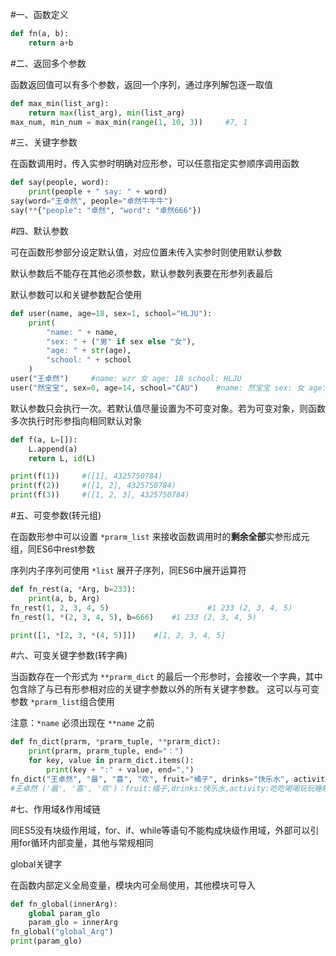 #一、函数定义

```python
def fn(a, b):
    return a+b
```



#二、返回多个参数

函数返回值可以有多个参数，返回一个序列，通过序列解包逐一取值

```python
def max_min(list_arg):
    return max(list_arg), min(list_arg)
max_num, min_num = max_min(range(1, 10, 3))		#7, 1
```



#三、关键字参数

在函数调用时，传入实参时明确对应形参，可以任意指定实参顺序调用函数

```python
def say(people, word):
    print(people + " say: " + word)
say(word="王卓然", people="卓然牛牛牛")
say(**{"people": "卓然", "word": "卓然666"})
```



#四、默认参数

可在函数形参部分设定默认值，对应位置未传入实参时则使用默认参数

默认参数后不能存在其他必须参数，默认参数列表要在形参列表最后

默认参数可以和关键参数配合使用

```python
def user(name, age=18, sex=1, school="HLJU"):
    print(
        "name: " + name,
        "sex: " + ("男" if sex else "女"),
        "age: " + str(age),
        "school: " + school
    )
user("王卓然")		#name: wzr 女 age: 18 school: HLJU
user("然宝宝", sex=0, age=14, school="CAU")	#name: 然宝宝 sex: 女 age: 18 school: CAU
```

默认参数只会执行一次。若默认值尽量设置为不可变对象。若为可变对象，则函数多次执行时形参指向相同默认对象

```python
def f(a, L=[]):
    L.append(a)
    return L, id(L)

print(f(1))		#([1], 4325750784)
print(f(2))		#([1, 2], 4325750784)
print(f(3))		#([1, 2, 3], 4325750784)
```



#五、可变参数(转元组)

在函数形参中可以设置 ``*prarm_list`` 来接收函数调用时的**剩余全部**实参形成元组，同ES6中rest参数

序列内子序列可使用 ``*list`` 展开子序列，同ES6中展开运算符

```python
def fn_rest(a, *Arg, b=233):
    print(a, b, Arg)
fn_rest(1, 2, 3, 4, 5)						#1 233 (2, 3, 4, 5)
fn_rest(1, *(2, 3, 4, 5), b=666)	#1 233 (2, 3, 4, 5)

print([1, *[2, 3, *(4, 5)]])	#[1, 2, 3, 4, 5]
```



#六、可变关键字参数(转字典)

当函数存在一个形式为 ``**prarm_dict`` 的最后一个形参时，会接收一个字典，其中包含除了与已有形参相对应的关键字参数以外的所有关键字参数。 这可以与可变参数 ``*prarm_list``组合使用 

注意：``*name`` 必须出现在 ``**name`` 之前

```python
def fn_dict(prarm, *prarm_tuple, **prarm_dict):
    print(prarm, prarm_tuple, end="：")
    for key, value in prarm_dict.items():
        print(key + ":" + value, end=",")
fn_dict("王卓然", "最", "喜", "欢", fruit="橘子", drinks="快乐水", activity="吃吃喝喝玩玩睡睡")
#王卓然 ('最', '喜', '欢')：fruit:橘子,drinks:快乐水,activity:吃吃喝喝玩玩睡睡,
```



#七、作用域&作用域链

同ES5没有块级作用域，for、if、while等语句不能构成块级作用域，外部可以引用for循环内部变量，其他与常规相同

global关键字

在函数内部定义全局变量，模块内可全局使用，其他模块可导入

```python
def fn_global(innerArg):
    global param_glo
    param_glo = innerArg
fn_global("global_Arg")
print(param_glo)
```